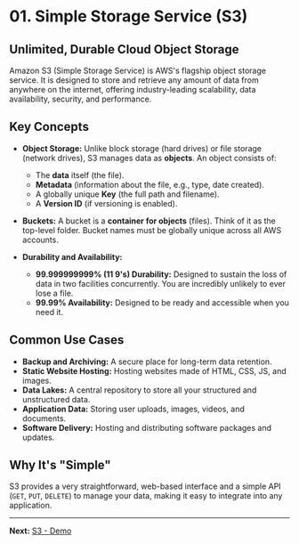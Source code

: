 # 01. Simple Storage Service (S3)

## Unlimited, Durable Cloud Object Storage

Amazon S3 (Simple Storage Service) is AWS's flagship object storage service. It is designed to store and retrieve any amount of data from anywhere on the internet, offering industry-leading scalability, data availability, security, and performance.

## Key Concepts

*   **Object Storage:** Unlike block storage (hard drives) or file storage (network drives), S3 manages data as **objects**. An object consists of:
    *   The **data** itself (the file).
    *   **Metadata** (information about the file, e.g., type, date created).
    *   A globally unique **Key** (the full path and filename).
    *   A **Version ID** (if versioning is enabled).

*   **Buckets:** A bucket is a **container for objects** (files). Think of it as the top-level folder. Bucket names must be globally unique across all AWS accounts.

*   **Durability and Availability:**
    *   **99.999999999% (11 9's) Durability:** Designed to sustain the loss of data in two facilities concurrently. You are incredibly unlikely to ever lose a file.
    *   **99.99% Availability:** Designed to be ready and accessible when you need it.

## Common Use Cases

-   **Backup and Archiving:** A secure place for long-term data retention.
-   **Static Website Hosting:** Hosting websites made of HTML, CSS, JS, and images.
-   **Data Lakes:** A central repository to store all your structured and unstructured data.
-   **Application Data:** Storing user uploads, images, videos, and documents.
-   **Software Delivery:** Hosting and distributing software packages and updates.

## Why It's "Simple"

S3 provides a very straightforward, web-based interface and a simple API (`GET`, `PUT`, `DELETE`) to manage your data, making it easy to integrate into any application.

---

**Next:** [S3 - Demo](./02-s3-demo.md)

